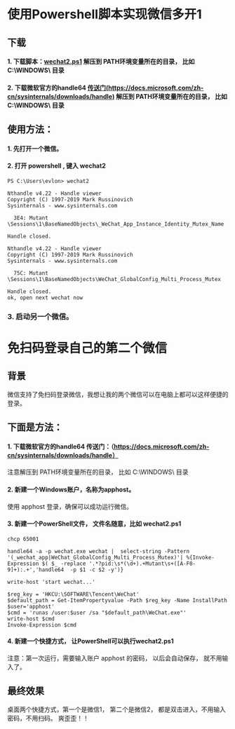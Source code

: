 # 使用Powershell脚本实现微信多开1


## 下载
#### 1. 下载脚本：[wechat2.ps1](https://github.com/evlon/wechat_more/raw/main/wechat2.ps1)  解压到 PATH环境变量所在的目录， 比如  C:\WINDOWS\ 目录
  

#### 2. 下载微软官方的handle64 [传送门(https://docs.microsoft.com/zh-cn/sysinternals/downloads/handle)](https://docs.microsoft.com/zh-cn/sysinternals/downloads/handle) 解压到 PATH环境变量所在的目录， 比如  C:\WINDOWS\ 目录

## 使用方法：

#### 1. 先打开一个微信。

#### 2. 打开 powershell , 键入 wechat2 
```
PS C:\Users\evlon> wechat2

Nthandle v4.22 - Handle viewer
Copyright (C) 1997-2019 Mark Russinovich
Sysinternals - www.sysinternals.com

  3E4: Mutant        \Sessions\1\BaseNamedObjects\_WeChat_App_Instance_Identity_Mutex_Name

Handle closed.

Nthandle v4.22 - Handle viewer
Copyright (C) 1997-2019 Mark Russinovich
Sysinternals - www.sysinternals.com

  75C: Mutant        \Sessions\1\BaseNamedObjects\WeChat_GlobalConfig_Multi_Process_Mutex

Handle closed.
ok, open next wechat now
```
### 3. 启动另一个微信。


# 免扫码登录自己的第二个微信
## 背景
微信支持了免扫码登录微信，我想让我的两个微信可以在电脑上都可以这样便捷的登录。

## 下面是方法：
#### 1. 下载微软官方的handle64 传送门：（https://docs.microsoft.com/zh-cn/sysinternals/downloads/handle）
注意解压到 PATH环境变量所在的目录， 比如  C:\WINDOWS\ 目录

#### 2. 新建一个Windows账户，名称为apphost。
使用 apphost 登录，确保可以成功运行微信。

#### 3. 新建一个PowerShell文件， 文件名随意，比如 wechat2.ps1
```
chcp 65001

handle64 -a -p wechat.exe wechat |  select-string -Pattern '(_wechat_app|WeChat_GlobalConfig_Multi_Process_Mutex)'| %{Invoke-Expression $( $_ -replace '.*?pid:\s*(\d+).+Mutant\s+([A-F0-9]+):.+','handle64  -p $1 -c $2 -y')}

write-host 'start wechat...'

$reg_key = 'HKCU:\SOFTWARE\Tencent\WeChat'
$default_path = Get-ItemPropertyvalue -Path $reg_key -Name InstallPath
$user='apphost'
$cmd = 'runas /user:$user /sa "$default_path\WeChat.exe"'
write-host $cmd
Invoke-Expression $cmd
```
####  4. 新建一个快捷方式， 让PowerShell可以执行wechat2.ps1
注意：第一次运行，需要输入账户 apphost 的密码， 以后会自动保存， 就不用输入了。

## 最终效果
桌面两个快捷方式，第一个是微信1， 第二个是微信2， 都是双击进入，不用输入密码，不用扫码。 爽歪歪！！
 
